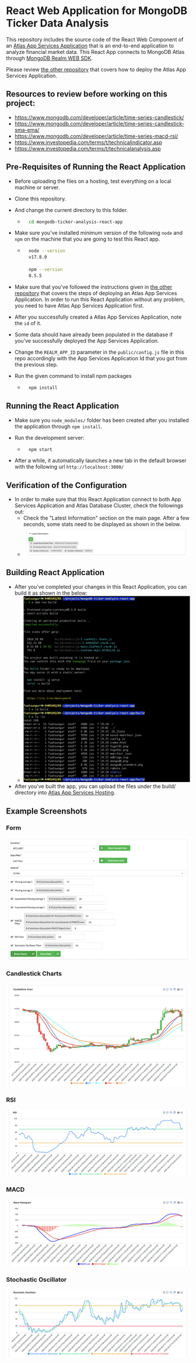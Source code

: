
# React Web Application for MongoDB Ticker Data Analysis

This repository includes the source code of the React Web Component of an [Atlas App Services Application](https://www.mongodb.com/docs/atlas/app-services/) that is an end-to-end application to analyze financial market data. This React App connects to MongoDB Atlas through [MongoDB Realm WEB SDK](https://www.mongodb.com/docs/realm/web/). 

Please review [the other repository](https://github.com/afsungur/mongodb-ticker-analysis-atlas-app) that covers how to deploy the Atlas App Services Application.

## Resources to review before working on this project:
- https://www.mongodb.com/developer/article/time-series-candlestick/ 
- https://www.mongodb.com/developer/article/time-series-candlestick-sma-ema/
- https://www.mongodb.com/developer/article/time-series-macd-rsi/
- https://www.investopedia.com/terms/t/technicalindicator.asp
- https://www.investopedia.com/terms/t/technicalanalysis.asp

## Pre-Requisites of Running the React Application

- Before uploading the files on a hosting, test everything on a local machine or server.
- Clone this repository. 
- And change the current directory to this folder.
	- ```bash
		cd mongodb-ticker-analysis-react-app
		```
- Make sure you've installed minimum version of the following `node` and `npm` on the machine that you are going to test this React app.
	- ```bash
		node --version
		v17.8.0

		npm --version
		8.5.5
		```


- Make sure that you've followed the instructions given in [the other repository](https://github.com/afsungur/mongodb-ticker-analysis-atlas-app) that covers the steps of deploying an Atlas App Services Application. In order to run this React Application without any problem, you need to have Atlas App Services Application first. 
- After you successfully created a Atlas App Services Application, note the `id` of it.
- Some data should have already been populated in the database if you've successfully deployed the App Services Application.
- Change the `REALM_APP_ID` parameter in the `public/config.js` file in this repo accordingly with the App Services Application Id that you got from the previous step.

- Run the given command to install npm packages
	- ```bash
		npm install
		```

## Running the React Application 

- Make sure you `node_modules/` folder has been created after you installed the application through `npm install`.
- Run the development server:
	- ```bash
		npm start
		```

- After a while, it automatically launches a new tab in the default browser with the following url ```http://localhost:3000/```

## Verification of the Configuration
- In order to make sure that this React Application connect to both App Services Application and Atlas Database Cluster, check the followings out:
	- Check the "Latest Information" section on the main page. After a few seconds, some stats need to be displayed as shown in the below.
	- ![Latest info](images/latestinfo.png) 


## Building React Application

- After you've completed your changes in this React Application, you can build it as shown in the below:
	- ![Build React App](images/built.png) 
- After you've built the app, you can upload the files under the build/ directory into [Atlas App Services Hosting](https://www.mongodb.com/docs/atlas/app-services/hosting/).


## Example Screenshots

### Form
![Form](images/form01.png)

### Candlestick Charts
![Candlestick Chart along with Moving and Exponential Moving Averages](images/cs.png)

### RSI

![RSI](images/rsi.png)

### MACD
![MACD](images/macd.png)

### Stochastic Oscillator
![Stochastic Oscillator](images/stochasticoscillator.png)

